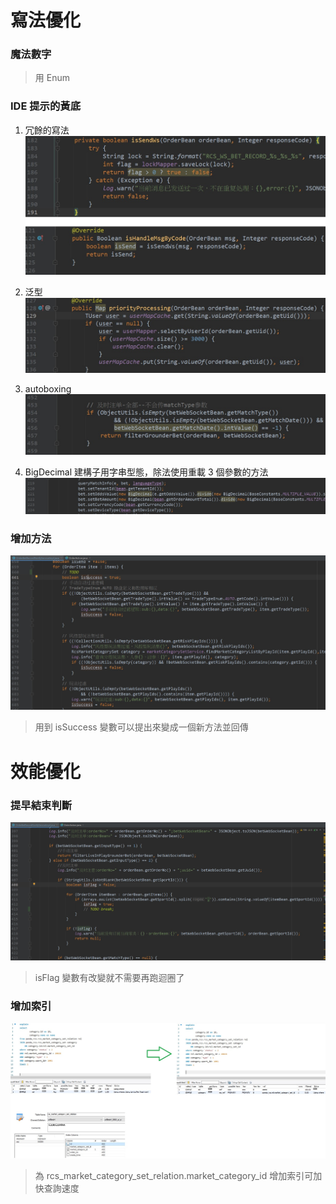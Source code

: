 # 寫法優化
### 魔法數字
> 用 Enum 

### IDE 提示的黃底
1. 冗餘的寫法
![alt 增加break](pic/redundancy1.jpg)

2. 泛型
![alt 增加break](pic/redundancy2.jpg)

3. autoboxing
![alt 增加break](pic/redundancy3.jpg)

4. BigDecimal 建構子用字串型態，除法使用重載 3 個參數的方法
![alt 增加break](pic/redundancy4.jpg)

### 增加方法
![alt 增加方法](pic/add_method.jpg)
> 用到 isSuccess 變數可以提出來變成一個新方法並回傳


# 效能優化
### 提早結束判斷
![alt 增加break](pic/add_break.jpg)
> isFlag 變數有改變就不需要再跑迴圈了

### 增加索引
![alt 增加索引](pic/add_index.jpg)
> 為 rcs_market_category_set_relation.market_category_id 增加索引可加快查詢速度

